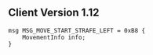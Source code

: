 ## Client Version 1.12

```rust,ignore
msg MSG_MOVE_START_STRAFE_LEFT = 0xB8 {
    MovementInfo info;    
}

```
